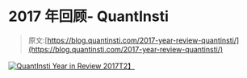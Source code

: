 # 2017 年回顾- QuantInsti

> 原文:[https://blog.quantinsti.com/2017-year-review-quantinsti/](https://blog.quantinsti.com/2017-year-review-quantinsti/)

[![QuantInsti Year in Review 2017](../Images/e3995a2c43e088f05af52f0efd3c34b0.png)T2】](https://d1rwhvwstyk9gu.cloudfront.net/2018/01/QuantInsti-Year-in-Review-2017.jpg)